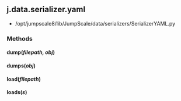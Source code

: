 <!-- toc -->
## j.data.serializer.yaml

- /opt/jumpscale8/lib/JumpScale/data/serializers/SerializerYAML.py

### Methods

#### dump(*filepath, obj*) 

#### dumps(*obj*) 

#### load(*filepath*) 

#### loads(*s*) 

